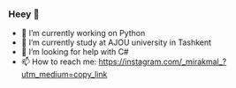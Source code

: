 ### Heey 👋
- 🔭 I’m currently working on Python
- 🌱 I’m currently study at AJOU university in Tashkent
- 🤔 I’m looking for help with C#
- 📫 How to reach me: https://instagram.com/_mirakmal_?utm_medium=copy_link

<!--
**rivalked/rivalked** is a ✨ _special_ ✨ repository because its `README.md` (this file) appears on your GitHub profile.
-->